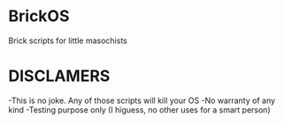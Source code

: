 # BrickOS
Brick scripts for little masochists
# DISCLAMERS
-This is no joke. Any of those scripts will kill your OS
-No warranty of any kind
-Testing purpose only (I hìguess, no other uses for a smart person)
